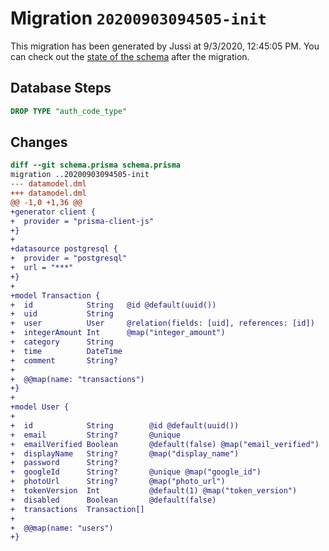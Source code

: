 # Migration `20200903094505-init`

This migration has been generated by Jussi at 9/3/2020, 12:45:05 PM.
You can check out the [state of the schema](./schema.prisma) after the migration.

## Database Steps

```sql
DROP TYPE "auth_code_type"
```

## Changes

```diff
diff --git schema.prisma schema.prisma
migration ..20200903094505-init
--- datamodel.dml
+++ datamodel.dml
@@ -1,0 +1,36 @@
+generator client {
+  provider = "prisma-client-js"
+}
+
+datasource postgresql {
+  provider = "postgresql"
+  url = "***"
+}
+
+model Transaction {
+  id            String   @id @default(uuid())
+  uid           String
+  user          User     @relation(fields: [uid], references: [id])
+  integerAmount Int      @map("integer_amount")
+  category      String
+  time          DateTime
+  comment       String?
+
+  @@map(name: "transactions")
+}
+
+model User {
+
+  id            String        @id @default(uuid())
+  email         String?       @unique
+  emailVerified Boolean       @default(false) @map("email_verified")
+  displayName   String?       @map("display_name")
+  password      String?
+  googleId      String?       @unique @map("google_id")
+  photoUrl      String?       @map("photo_url")
+  tokenVersion  Int           @default(1) @map("token_version")
+  disabled      Boolean       @default(false)
+  transactions  Transaction[]
+
+  @@map(name: "users")
+}
```


